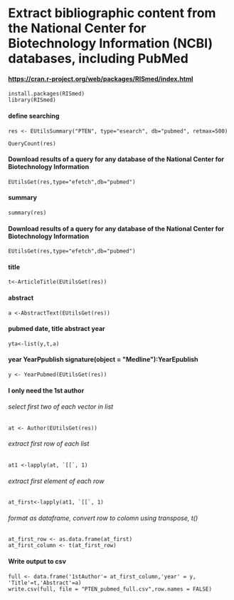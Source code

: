 # Extract bibliographic content from the National Center for Biotechnology Information (NCBI) databases, including PubMed
#### https://cran.r-project.org/web/packages/RISmed/index.html

    install.packages(RISmed)
    library(RISmed)
    
#### define searching 
    res <- EUtilsSummary("PTEN", type="esearch", db="pubmed", retmax=500)
    
    QueryCount(res) 

#### Download results of a query for any database of the National Center for Biotechnology Information
    EUtilsGet(res,type="efetch",db="pubmed")

#### summary
    summary(res)

####  Download results of a query for any database of the National Center for Biotechnology Information
    EUtilsGet(res,type="efetch",db="pubmed")

#### title
    t<-ArticleTitle(EUtilsGet(res))

#### abstract
    a <-AbstractText(EUtilsGet(res))
    
#### pubmed date, title abstract year
    yta<-list(y,t,a)
    
#### year YearPpublish signature(object = "Medline"):YearEpublish
    y <- YearPubmed(EUtilsGet(res))

#### I only need the 1st author 
###### select first two of each vector in list
    at <- Author(EUtilsGet(res))
###### extract first row of each list
    at1 <-lapply(at, `[[`, 1)
###### extract first element of each row
    at_first<-lapply(at1, `[[`, 1)
###### format as dataframe, convert row to colomn using transpose, t()
    at_first_row <- as.data.frame(at_first)
    at_first_column <- t(at_first_row)                              



#### Write output to csv
    full <- data.frame('1stAuthor'= at_first_column,'year' = y, 'Title'=t,'Abstract'=a)
    write.csv(full, file = "PTEN_pubmed_full.csv",row.names = FALSE)
